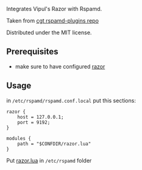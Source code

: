 Integrates Vipul's Razor with Rspamd.

Taken from [cgt rspamd-plugins repo](https://github.com/cgt/rspamd-plugins)

Distributed under the MIT license.

## Prerequisites
* make sure to have configured [razor](../README.md)

## Usage
in `/etc/rspamd/rspamd.conf.local` put this sections:
```
razor {
    host = 127.0.0.1;
    port = 9192;
}

modules {
    path = "$CONFDIR/razor.lua"
}
```

Put [razor.lua](./razor.lua) in `/etc/rspamd` folder
